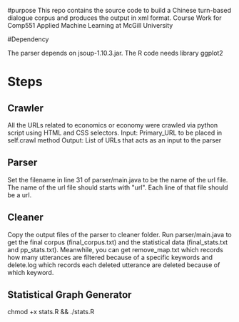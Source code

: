 #purpose
This repo contains the source code to build a Chinese turn-based dialogue corpus
and produces the output in xml format.
Course Work for Comp551 Applied Machine Learning at McGill University

#Dependency

The parser depends on jsoup-1.10.3.jar.
The R code needs library ggplot2


# Steps

## Crawler

All the URLs related to economics or economy were crawled via python script using HTML and CSS selectors.
Input: Primary_URL to be placed in self.crawl method 
Output: List of URLs that acts as an input to the parser


## Parser

Set the filename in line 31 of parser/main.java to be the name of the url file. The name of the url file should starts with "url". Each line of that file should be a url.

## Cleaner

Copy the output files of the parser to cleaner folder. Run parser/main.java to get the final corpus (final_corpus.txt) and the statistical data (final_stats.txt and pp_stats.txt). Meanwhile, you can get remove_map.txt which records how many utterances are filtered because of a specific keywords and delete.log which records each deleted utterance are deleted because of which keyword.

## Statistical Graph Generator
chmod +x stats.R && ./stats.R
